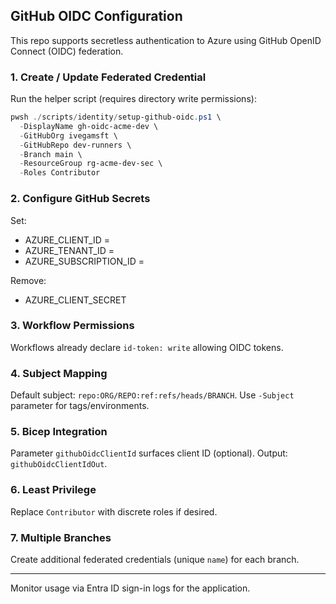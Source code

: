 ## GitHub OIDC Configuration

This repo supports secretless authentication to Azure using GitHub OpenID Connect (OIDC) federation.

### 1. Create / Update Federated Credential
Run the helper script (requires directory write permissions):
```powershell
pwsh ./scripts/identity/setup-github-oidc.ps1 \ 
  -DisplayName gh-oidc-acme-dev \ 
  -GitHubOrg ivegamsft \ 
  -GitHubRepo dev-runners \ 
  -Branch main \ 
  -ResourceGroup rg-acme-dev-sec \ 
  -Roles Contributor
```

### 2. Configure GitHub Secrets
Set:
- AZURE_CLIENT_ID = <appId>
- AZURE_TENANT_ID = <tenant id>
- AZURE_SUBSCRIPTION_ID = <subscription id>

Remove:
- AZURE_CLIENT_SECRET

### 3. Workflow Permissions
Workflows already declare `id-token: write` allowing OIDC tokens.

### 4. Subject Mapping
Default subject: `repo:ORG/REPO:ref:refs/heads/BRANCH`.
Use `-Subject` parameter for tags/environments.

### 5. Bicep Integration
Parameter `githubOidcClientId` surfaces client ID (optional). Output: `githubOidcClientIdOut`.

### 6. Least Privilege
Replace `Contributor` with discrete roles if desired.

### 7. Multiple Branches
Create additional federated credentials (unique `name`) for each branch.

---
Monitor usage via Entra ID sign-in logs for the application.